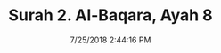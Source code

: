---
title       : "Surah 2. Al-Baqara, Ayah 8"
date        : 7/25/2018 2:44:16 PM
draft       : false
type        : "quran"
layout      : "compare"
BookCode    : "CMP"
SurahNumber : "2"
AyahNumber  : "8"
TotalAyah   : "286"
---